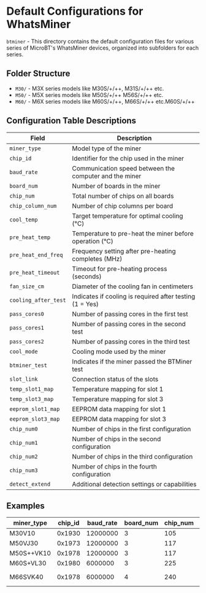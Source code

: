 # Default Configurations for WhatsMiner

`btminer` - This directory contains the default configuration files for various series of MicroBT's WhatsMiner devices, organized into subfolders for each series.

## Folder Structure

- `M30/` - M3X series models like M30S/+/++, M31S/+/++ etc.
- `M50/` - M5X series models like M50S/+/++ M56S/+/++ etc.
- `M60/` - M6X series models like M60S/+/++, M66S/+/++ etc.M60S/+/++

## Configuration Table Descriptions

| Field             | Description                                                  |
|-------------------|--------------------------------------------------------------|
| `miner_type`      | Model type of the miner                                      |
| `chip_id`         | Identifier for the chip used in the miner                    |
| `baud_rate`       | Communication speed between the computer and the miner       |
| `board_num`       | Number of boards in the miner                                |
| `chip_num`        | Total number of chips on all boards                          |
| `chip_column_num` | Number of chip columns per board                             |
| `cool_temp`       | Target temperature for optimal cooling (°C)                  |
| `pre_heat_temp`   | Temperature to pre-heat the miner before operation (°C)      |
| `pre_heat_end_freq` | Frequency setting after pre-heating completes (MHz)       |
| `pre_heat_timeout` | Timeout for pre-heating process (seconds)                  |
| `fan_size_cm`     | Diameter of the cooling fan in centimeters                   |
| `cooling_after_test` | Indicates if cooling is required after testing (1 = Yes) |
| `pass_cores0`     | Number of passing cores in the first test                    |
| `pass_cores1`     | Number of passing cores in the second test                   |
| `pass_cores2`     | Number of passing cores in the third test                    |
| `cool_mode`       | Cooling mode used by the miner                               |
| `btminer_test`    | Indicates if the miner passed the BTMiner test               |
| `slot_link`       | Connection status of the slots                               |
| `temp_slot1_map`  | Temperature mapping for slot 1                               |
| `temp_slot3_map`  | Temperature mapping for slot 3                               |
| `eeprom_slot1_map`| EEPROM data mapping for slot 1                               |
| `eeprom_slot3_map`| EEPROM data mapping for slot 3                               |
| `chip_num0`       | Number of chips in the first configuration                   |
| `chip_num1`       | Number of chips in the second configuration                  |
| `chip_num2`       | Number of chips in the third configuration                   |
| `chip_num3`       | Number of chips in the fourth configuration                  |
| `detect_extend`   | Additional detection settings or capabilities                |


## Examples

|miner_type |chip_id|baud_rate|board_num|chip_num|chip_column_num|cool_temp|pre_heat_temp|pre_heat_end_freq|pre_heat_timeout|fan_size_cm|cooling_after_test|pass_cores0|pass_cores1|pass_cores2|cool_mode|btminer_test|slot_link|temp_slot1_map|temp_slot3_map|eeprom_slot1_map|eeprom_slot3_map|chip_num0|chip_num1|chip_num2|chip_num3|detect_extend|
|-----------|-------|---------|---------|--------|---------------|---------|-------------|-----------------|----------------|-----------|------------------|-----------|-----------|-----------|---------|------------|---------|--------------|--------------|----------------|----------------|---------|---------|---------|---------|-------------|
|M30V10     |0x1930 |12000000 |3        |105     |3              |38       |25           |210              |300             |14         |1                 |314        |209        |105        |         |            |         |              |              |                |                |         |         |         |         |             |
|M50VJ30    |0x1973 |12000000 |3        |117     |3              |38       |25           |210              |300             |14         |1                 |314        |209        |105        |         |            |         |              |              |                |                |         |         |         |         |             |
|M50S++VK10 |0x1978 |12000000 |3        |117     |3              |38       |25           |210              |300             |14         |1                 |314        |209        |105        |         |            |         |              |              |                |                |         |         |         |         |             |
|M60S+VL30  |0x1980 |6000000  |3        |225     |5              |35       |             |                 |                |14         |                  |           |           |           |         |            |         |              |              |                |                |         |         |         |         |12000000     |
|M66SVK40   |0x1978 |6000000  |4        |240     |5              |30       |             |                 |                |14         |                  |           |           |           |2        |            |"0:1 2:3"|0             |2             |0               |2               |         |         |         |         |12000000     |

